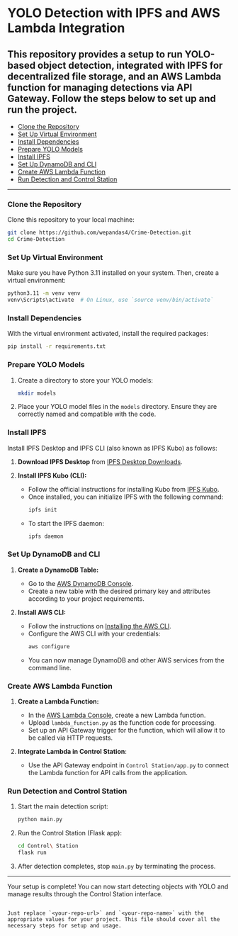 
# YOLO Detection with IPFS and AWS Lambda Integration

This repository provides a setup to run YOLO-based object detection, integrated with IPFS for decentralized file storage, and an AWS Lambda function for managing detections via API Gateway. Follow the steps below to set up and run the project.
---
- [Clone the Repository](#clone-the-repository)
- [Set Up Virtual Environment](#set-up-virtual-environment)
- [Install Dependencies](#install-dependencies)
- [Prepare YOLO Models](#prepare-yolo-models)
- [Install IPFS](#install-ipfs)
- [Set Up DynamoDB and CLI](#set-up-dynamodb-and-cli)
- [Create AWS Lambda Function](#create-aws-lambda-function)
- [Run Detection and Control Station](#run-detection-and-control-station)
---

### Clone the Repository
Clone this repository to your local machine:

```bash
git clone https://github.com/wepandas4/Crime-Detection.git
cd Crime-Detection
```

### Set Up Virtual Environment
Make sure you have Python 3.11 installed on your system. Then, create a virtual environment:

```bash
python3.11 -m venv venv
venv\Scripts\activate  # On Linux, use `source venv/bin/activate`
```

### Install Dependencies
With the virtual environment activated, install the required packages:

```bash
pip install -r requirements.txt
```

### Prepare YOLO Models
1. Create a directory to store your YOLO models:

    ```bash
    mkdir models
    ```

2. Place your YOLO model files in the `models` directory. Ensure they are correctly named and compatible with the code.

### Install IPFS
Install IPFS Desktop and IPFS CLI (also known as IPFS Kubo) as follows:

1. **Download IPFS Desktop** from [IPFS Desktop Downloads](https://docs.ipfs.io/install/ipfs-desktop/).

2. **Install IPFS Kubo (CLI):**
   - Follow the official instructions for installing Kubo from [IPFS Kubo](https://docs.ipfs.io/how-to/command-line-quick-start/).
   - Once installed, you can initialize IPFS with the following command:
     ```bash
     ipfs init
     ```
   - To start the IPFS daemon:
     ```bash
     ipfs daemon
     ```

### Set Up DynamoDB and CLI
1. **Create a DynamoDB Table:**
   - Go to the [AWS DynamoDB Console](https://console.aws.amazon.com/dynamodb).
   - Create a new table with the desired primary key and attributes according to your project requirements.

2. **Install AWS CLI:**
   - Follow the instructions on [Installing the AWS CLI](https://docs.aws.amazon.com/cli/latest/userguide/install-cliv2.html).
   - Configure the AWS CLI with your credentials:
     ```bash
     aws configure
     ```
   - You can now manage DynamoDB and other AWS services from the command line.

### Create AWS Lambda Function
1. **Create a Lambda Function:**
   - In the [AWS Lambda Console](https://console.aws.amazon.com/lambda/), create a new Lambda function.
   - Upload `lambda_function.py` as the function code for processing.
   - Set up an API Gateway trigger for the function, which will allow it to be called via HTTP requests.

2. **Integrate Lambda in Control Station**:
   - Use the API Gateway endpoint in `Control Station/app.py` to connect the Lambda function for API calls from the application.

### Run Detection and Control Station
1. Start the main detection script:
    ```bash
    python main.py
    ```

2. Run the Control Station (Flask app):
    ```bash
    cd Control\ Station
    flask run
    ```

3. After detection completes, stop `main.py` by terminating the process.

---

Your setup is complete! You can now start detecting objects with YOLO and manage results through the Control Station interface.
```

Just replace `<your-repo-url>` and `<your-repo-name>` with the appropriate values for your project. This file should cover all the necessary steps for setup and usage.
